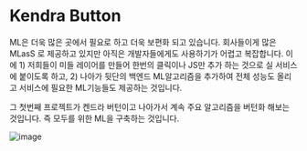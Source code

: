 # Kendra Button

ML은 더욱 많은 곳에서 필요로 하고 더욱 보편화 되고 있습니다. 회사들이게 많은 MLasS 로 제공하고 있지만 아직은 개발자들에게도 사용하기가 어렵고 복잡합니다. 이에 1) 저희들이 미들 레이어를 만들어 한번의 클릭이나 JS만 추가 하는 것으로 실 서비스에 붙이도록 하고, 2) 나아가 뒷단의 백엔드 ML알고리즘을 추가하여 전체 성능도 올리고 서비스에 필요한 ML기능들도 제공하는 것입니다.

그 첫번째 프로젝트가 켄드라 버턴이고 나아가서 계속 주요 알고리즘을 버턴화 해보는 것입니다. 즉  모두를 위한 ML을 구축하는 것입니다. 

![image](https://github.com/awskrug/kendra-button/blob/master/images/image.png)
